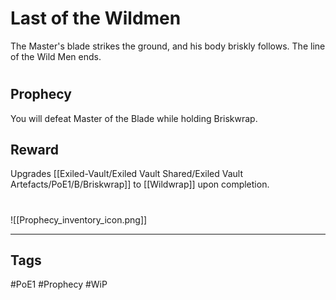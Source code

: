 # Last of the Wildmen
The Master's blade strikes the ground, and his body briskly follows. The line of the Wild Men ends.
#
## Prophecy
You will defeat Master of the Blade while holding Briskwrap.
## Reward
Upgrades [[Exiled-Vault/Exiled Vault Shared/Exiled Vault Artefacts/PoE1/B/Briskwrap]] to [[Wildwrap]] upon completion. 

#
![[Prophecy_inventory_icon.png]]

---
## Tags
#PoE1 
#Prophecy
#WiP 